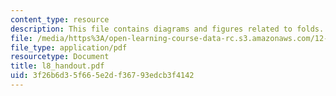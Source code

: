 ```yaml
---
content_type: resource
description: This file contains diagrams and figures related to folds.
file: /media/https%3A/open-learning-course-data-rc.s3.amazonaws.com/12-113-structural-geology-fall-2005/3f26b6d35f665e2df36793edcb3f4142_l8_handout.pdf
file_type: application/pdf
resourcetype: Document
title: l8_handout.pdf
uid: 3f26b6d3-5f66-5e2d-f367-93edcb3f4142
---
```

